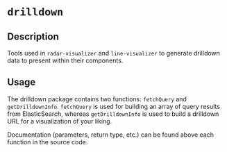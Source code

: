 # `drilldown`

## Description

Tools used in `radar-visualizer` and `line-visualizer` to generate drilldown data to present within their components.

## Usage

The drilldown package contains two functions: `fetchQuery` and `getDrilldownInfo`. `fetchQuery` is used for building an array of query results from ElasticSearch, whereas `getDrilldownInfo` is used to build a drilldown URL for a visualization of your liking.

Documentation (parameters, return type, etc.) can be found above each function in the source code.

